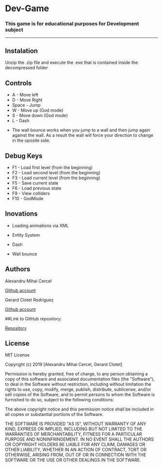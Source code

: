 ﻿# Dev-Game

### This game is for educational purposes for Development subject


***
## Instalation 

Unzip the .zip file and execute the .exe that is contained inside the decompressed folder


## Controls

- A - Move left
- D - Move Right
- Space - Jump
- W - Move up (God mode)
- S - Move down (God mode)
- L - Dash

* The wall bounce works when you jump to a wall and then jump again against the wall. 
As a result the wall will force your direction to change in the oposite side.


## Debug Keys

- F1 - Load first level (from the beginning)
- F2 - Load second level (from the beginning)
- F3 - Load current level (from the beginning)
- F5 - Save current state 
- F6 - Load previous state 
- F9 - View colliders
- F10 - GodMode 

## Inovations

- Loading animations via XML

- Entity System

- Dash

- Wall bounce



## Authors
Alexandru Mihai Cercel

[Github account](https://github.com/AlexandruC5)

Gerard Clotet Rodríguez

[Github account](https://github.com/GerardClotet)


##Link to GitHub repository:

[Repository](https://github.com/GerardClotet/Dev-Game)



## License

MIT License

Copyright (c) 2019 [Alexandru Mihai Cercel, Gerard Clotet]

Permission is hereby granted, free of charge, to any person obtaining a copy
of this software and associated documentation files (the "Software"), to deal
in the Software without restriction, including without limitation the rights
to use, copy, modify, merge, publish, distribute, sublicense, and/or sell
copies of the Software, and to permit persons to whom the Software is
furnished to do so, subject to the following conditions:

The above copyright notice and this permission notice shall be included in all
copies or substantial portions of the Software.

THE SOFTWARE IS PROVIDED "AS IS", WITHOUT WARRANTY OF ANY KIND, EXPRESS OR
IMPLIED, INCLUDING BUT NOT LIMITED TO THE WARRANTIES OF MERCHANTABILITY,
FITNESS FOR A PARTICULAR PURPOSE AND NONINFRINGEMENT. IN NO EVENT SHALL THE
AUTHORS OR COPYRIGHT HOLDERS BE LIABLE FOR ANY CLAIM, DAMAGES OR OTHER
LIABILITY, WHETHER IN AN ACTION OF CONTRACT, TORT OR OTHERWISE, ARISING FROM,
OUT OF OR IN CONNECTION WITH THE SOFTWARE OR THE USE OR OTHER DEALINGS IN THE
SOFTWARE.
